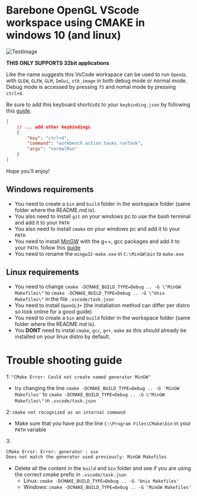 # Barebone OpenGL VScode workspace using CMAKE in windows 10 (and linux)

![TestImage](https://user-images.githubusercontent.com/59289792/81974765-4e9c2100-9626-11ea-8e14-0d26d3b3b2b7.png)

**THIS ONLY SUPPORTS 32bit applications**

Like the name suggests this VsCode workspace can be used to run `OpenGL` with `GLEW`, `GLFW`, `GLM`, `ImGui`, `stb_image` in both debug mode or normal mode. 
Debug mode is accessed by pressing `f5` and nomal mode by pressing `ctrl+d`. 

Be sure to add this keyboard shortcuts to your `keybinding.json` by following this [guide](https://dzone.com/articles/setting-custom-shortcuts-in-visual-studio-code).
```json
[
    // ... add other keybindings
    {
        "key": "ctrl+d",
        "command": "workbench.action.tasks.runTask",
        "args": "normalRun"
    }
]
```

Hope you'll enjoy!

## Windows requirements
- You need to create a `bin` and `build` folder in the workspace folder (same folder where the README.md is). 
- You also need to install `git` on your windows pc to use the bash terminal and add it to your `PATH`
- You also need to install `cmake` on your windows pc and add it to your `PATH`
- You need to install [MinGW](https://osdn.net/projects/mingw/releases/) with the g++, gcc packages and add it to your `PATH`. follow this [guide](https://www.youtube.com/watch?v=sXW2VLrQ3Bs) 
- You need to rename the `mingw32-make.exe` in `C:\MinGW\bin` to `make.exe`

## Linux requirements
- You need to change `cmake -DCMAKE_BUILD_TYPE=Debug .. -G \"MinGW Makefiles\"` to `cmake -DCMAKE_BUILD_TYPE=Debug .. -G \"Unix Makefiles\"` in the file `.vscode/task.json`
- You need to install `OpenGL3+` (the installation method can differ per distro so look online for a good guide)
- You need to create a `bin` and `build` folder in the workspace folder (same folder where the README.md is). 
- You **DONT** need to instal `cmake`, `gcc`, `g++`, `make` as this *should* already be installed on your linux distro by default. 

# Trouble shooting guide

1: `"CMake Error: Could not create named generator MinGW"`
 - try changing the line `cmake -DCMAKE_BUILD_TYPE=Debug .. -G 'MinGW Makefiles'` to `cmake -DCMAKE_BUILD_TYPE=Debug .. -G \"MinGW Makefiles\"` in `.vscode/task.json`

 2: `cmake not recognized as an internal command`
 - Make sure that you have put the line `C:\Program Files\CMake\bin` in your `PATH` variable

 3: 
 ```bash
 CMake Error: Error: generator : xxx
 Does not match the generator used previously: MinGW Makefiles
 ```
 - Delete all the content in the `build` and `bin` folder and see if you are using the correct cmake prefic in `.vscode/task.json`
     - Linux: `cmake -DCMAKE_BUILD_TYPE=Debug .. -G 'Unix Makefiles'`
     - Windows: `cmake -DCMAKE_BUILD_TYPE=Debug .. -G 'MinGW Makefiles'`
